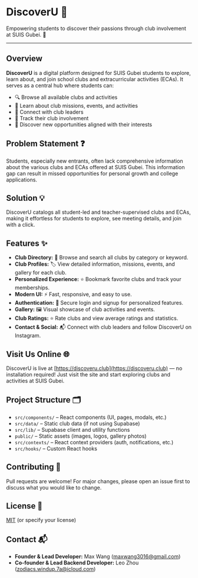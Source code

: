 # DiscoverU 🚀

Empowering students to discover their passions through club involvement at SUIS Gubei. 🌟

---

## Overview

**DiscoverU** is a digital platform designed for SUIS Gubei students to explore, learn about, and join school clubs and extracurricular activities (ECAs). It serves as a central hub where students can:

- 🔍 Browse all available clubs and activities
- 📖 Learn about club missions, events, and activities
- 🤝 Connect with club leaders
- 📝 Track their club involvement
- 🌱 Discover new opportunities aligned with their interests

## Problem Statement ❓

Students, especially new entrants, often lack comprehensive information about the various clubs and ECAs offered at SUIS Gubei. This information gap can result in missed opportunities for personal growth and college applications.

## Solution 💡

DiscoverU catalogs all student-led and teacher-supervised clubs and ECAs, making it effortless for students to explore, see meeting details, and join with a click.

## Features ✨

- **Club Directory:** 🔎 Browse and search all clubs by category or keyword.
- **Club Profiles:** 🏷️ View detailed information, missions, events, and gallery for each club.
- **Personalized Experience:** ⭐ Bookmark favorite clubs and track your memberships.
- **Modern UI:** ⚡ Fast, responsive, and easy to use.
- **Authentication:** 🔐 Secure login and signup for personalized features.
- **Gallery:** 🖼️ Visual showcase of club activities and events.
- **Club Ratings:** ⭐ Rate clubs and view average ratings and statistics.
- **Contact & Social:** 📬 Connect with club leaders and follow DiscoverU on Instagram.

## Visit Us Online 🌐

DiscoverU is live at [https://discoveru.club](https://discoveru.club) — no installation required! Just visit the site and start exploring clubs and activities at SUIS Gubei.

## Project Structure 🗂️

- `src/components/` – React components (UI, pages, modals, etc.)
- `src/data/` – Static club data (if not using Supabase)
- `src/lib/` – Supabase client and utility functions
- `public/` – Static assets (images, logos, gallery photos)
- `src/contexts/` – React context providers (auth, notifications, etc.)
- `src/hooks/` – Custom React hooks

## Contributing 🤗

Pull requests are welcome! For major changes, please open an issue first to discuss what you would like to change.

## License 📄

[MIT](LICENSE) (or specify your license)

## Contact 📬

- **Founder & Lead Developer:** Max Wang (maxwang3016@gmail.com)
- **Co-founder & Lead Backend Developer:** Leo Zhou (zodiacs.windup.7a@icloud.com)
